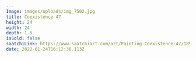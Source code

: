 ```yaml
---
Image: images/uploads/img_7502.jpg
title: Coexistence 47
height: 24
width: 24
depth: 1.5
isSold: false
saatchiLink: https://www.saatchiart.com/art/Painting-Coexistence-47/189576/8812332/view
date: 2022-01-24T16:12:36.113Z
---
```

